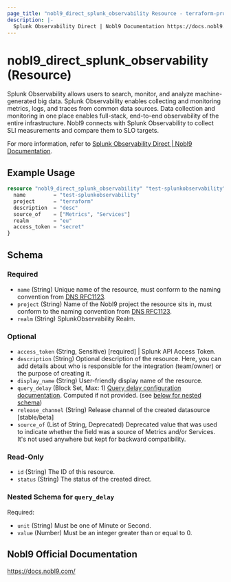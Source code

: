 ```yaml
---
page_title: "nobl9_direct_splunk_observability Resource - terraform-provider-nobl9"
description: |-
  Splunk Observability Direct | Nobl9 Documentation https://docs.nobl9.com/Sources/splunk-observability/#splunk-observability-direct.
---
```


# nobl9_direct_splunk_observability (Resource)

Splunk Observability allows users to search, monitor, and analyze machine-generated big data. Splunk Observability enables collecting and monitoring metrics, logs, and traces from common data sources. Data collection and monitoring in one place enables full-stack, end-to-end observability of the entire infrastructure. Nobl9 connects with Splunk Observability to collect SLI measurements and compare them to SLO targets.

For more information, refer to [Splunk Observability Direct | Nobl9 Documentation](https://docs.nobl9.com/Sources/splunk-observability/#splunk-observability-direct).

## Example Usage

```terraform
resource "nobl9_direct_splunk_observability" "test-splunkobservability" {
  name         = "test-splunkobservability"
  project      = "terraform"
  description  = "desc"
  source_of    = ["Metrics", "Services"]
  realm        = "eu"
  access_token = "secret"
}
```

<!-- schema generated by tfplugindocs -->
## Schema

### Required

- `name` (String) Unique name of the resource, must conform to the naming convention from [DNS RFC1123](https://kubernetes.io/docs/concepts/overview/working-with-objects/names/#names).
- `project` (String) Name of the Nobl9 project the resource sits in, must conform to the naming convention from [DNS RFC1123](https://kubernetes.io/docs/concepts/overview/working-with-objects/names/#names).
- `realm` (String) SplunkObservability Realm.

### Optional

- `access_token` (String, Sensitive) [required] | Splunk API Access Token.
- `description` (String) Optional description of the resource. Here, you can add details about who is responsible for the integration (team/owner) or the purpose of creating it.
- `display_name` (String) User-friendly display name of the resource.
- `query_delay` (Block Set, Max: 1) [Query delay configuration documentation](https://docs.nobl9.com/Features/query-delay). Computed if not provided. (see [below for nested schema](#nestedblock--query_delay))
- `release_channel` (String) Release channel of the created datasource [stable/beta]
- `source_of` (List of String, Deprecated) Deprecated value that was used to indicate whether the field was a source of Metrics and/or Services. It's not used anywhere but kept for backward compatibility.

### Read-Only

- `id` (String) The ID of this resource.
- `status` (String) The status of the created direct.

<a id="nestedblock--query_delay"></a>
### Nested Schema for `query_delay`

Required:

- `unit` (String) Must be one of Minute or Second.
- `value` (Number) Must be an integer greater than or equal to 0.

## Nobl9 Official Documentation

https://docs.nobl9.com/

